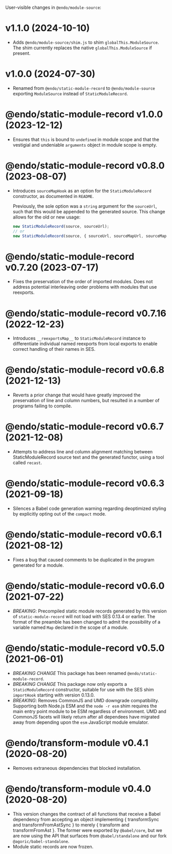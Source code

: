 User-visible changes in `@endo/module-source`:

# v1.1.0 (2024-10-10)

- Adds `@endo/module-source/shim.js` to shim `globalThis.ModuleSource`.
  The shim currently replaces the native `globalThis.ModuleSource` if present.

# v1.0.0 (2024-07-30)

- Renamed from `@endo/static-module-record` to `@endo/module-source` exporting
  `ModuleSource` instead of `StaticModuleRecord`.

# @endo/static-module-record v1.0.0 (2023-12-12)

- Ensures that `this` is bound to `undefined` in module scope and that the
  vestigial and undeniable `arguments` object in module scope is empty.

# @endo/static-module-record v0.8.0 (2023-08-07)

- Introduces `sourceMapHook` as an option for the `StaticModuleRecord` constructor,
  as documented in `README`.

  Previously, the sole option was a `string` argument for the `sourceUrl`, such
  that this would be appended to the generated source.
  This change allows for the old or new usage:

  ```js
  new StaticModuleRecord(source, sourceUrl);
  // or
  new StaticModuleRecord(source, { sourceUrl, sourceMapUrl, sourceMapHook });
  ```

# @endo/static-module-record v0.7.20 (2023-07-17)

- Fixes the preservation of the order of imported modules.
  Does not address potential interleaving order problems with modules that
  use reexports.

# @endo/static-module-record v0.7.16 (2022-12-23)

- Introduces `__reexportsMap__` to `StaticModuleRecord` instance to differentiate
  individual named reexports from local exports to enable correct handling of
  their names in SES.

# @endo/static-module-record v0.6.8 (2021-12-13)

- Reverts a prior change that would have greatly improved the preservation of
  line and column numbers, but resulted in a number of programs failing to
  compile.

# @endo/static-module-record v0.6.7 (2021-12-08)

- Attempts to address line and column alignment matching between StaticModuleRecord
  source text and the generated functor, using a tool called `recast`.

# @endo/static-module-record v0.6.3 (2021-09-18)

- Silences a Babel code generation warning regarding deoptimized styling by
  explicitly opting out of the `compact` mode.

# @endo/static-module-record v0.6.1 (2021-08-12)

- Fixes a bug that caused comments to be duplicated in the program generated
  for a module.

# @endo/static-module-record v0.6.0 (2021-07-22)

- *BREAKING*: Precompiled static module records generated by this version of
  `static-module-record` will not load with SES 0.13.4 or earlier.  The format
  of the preamble has been changed to admit the possibility of a variable named
  `Map` declared in the scope of a module.

# @endo/static-module-record v0.5.0 (2021-06-01)

- *BREAKING CHANGE* This package has been renamed `@endo/static-module-record`.
- *BREAKING CHANGE* This package now only exports a `StaticModuleRecord`
  constructor, suitable for use with the SES shim `importHook` starting with
  version 0.13.0.
- *BREAKING*: Removes CommonJS and UMD downgrade compatibility.
  Supporting both Node.js ESM and the `node -r esm` shim requires the main
  entry point module to be ESM regardless of environment.
  UMD and CommonJS facets will likely return after all dependees have migrated
  away from depending upon the `esm` JavaScript module emulator.

# @endo/transform-module v0.4.1 (2020-08-20)

- Removes extraneous dependencies that blocked installation.

# @endo/transform-module v0.4.0 (2020-08-20)

- This version changes the contract of all functions that receive a Babel
  dependency from accepting an object implementing { transformSync and
  transformFromAstSync } to merely { transform and transformFromAst }.
  The former were exported by `@babel/core`, but we are now using the
  API that surfaces from `@babel/standalone` and our fork
  `@agoric/babel-standalone`.
- Module static records are now frozen.
